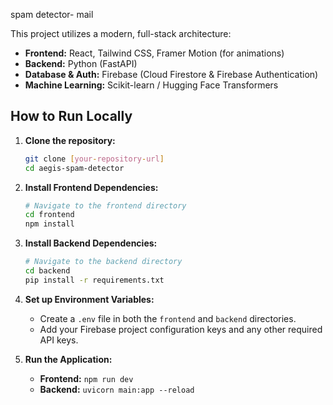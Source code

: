  spam detector- mail

This project utilizes a modern, full-stack architecture:

* **Frontend:** React, Tailwind CSS, Framer Motion (for animations)
* **Backend:** Python (FastAPI)
* **Database & Auth:** Firebase (Cloud Firestore & Firebase Authentication)
* **Machine Learning:** Scikit-learn / Hugging Face Transformers

## How to Run Locally

1.  **Clone the repository:**
    ```sh 
    git clone [your-repository-url]
    cd aegis-spam-detector
    ```

2.  **Install Frontend Dependencies:**
    ```sh
    # Navigate to the frontend directory
    cd frontend
    npm install
    ```

3.  **Install Backend Dependencies:**  
    ```sh
    # Navigate to the backend directory
    cd backend
    pip install -r requirements.txt
    ```

4.  **Set up Environment Variables:**
    * Create a `.env` file in both the `frontend` and `backend` directories.
    * Add your Firebase project configuration keys and any other required API keys.

5.  **Run the Application:**
    * **Frontend:** `npm run dev` 
    * **Backend:** `uvicorn main:app --reload` 

